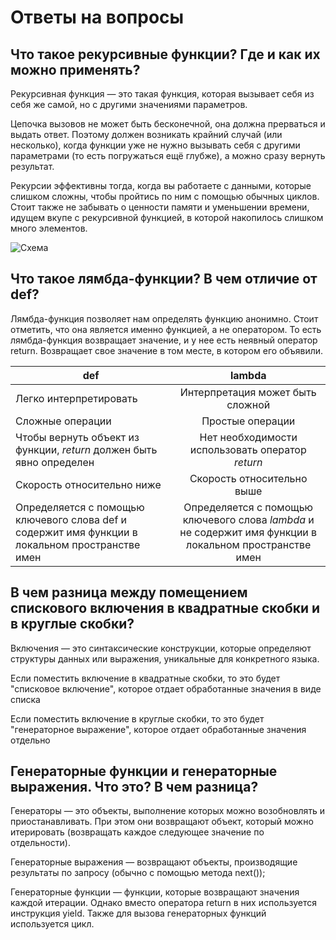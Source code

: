 # Ответы на вопросы
 ## Что такое рекурсивные функции? Где и как их можно применять?

Рекурсивная функция — это такая функция, которая вызывает себя из себя же самой, но с другими значениями параметров.

Цепочка вызовов не может быть бесконечной, она должна прерваться и выдать ответ. Поэтому должен возникать крайний случай (или несколько), когда функции уже не нужно вызывать себя с другими параметрами (то есть погружаться ещё глубже), а можно сразу вернуть результат.

Рекурсии эффективны тогда, когда вы работаете с данными, которые слишком сложны, чтобы пройтись по ним с помощью обычных циклов. Стоит также не забывать о ценности памяти и уменьшении времени, идущем вкупе с рекурсивной функцией, в которой накопилось слишком много элементов.

 ![Схема](https://habrastorage.org/r/w1560/web/005/234/e2f/005234e2f6db447697723137b3637171.png)
## Что такое лямбда-функции? В чем отличие от def?

Лямбда-функция позволяет нам определять функцию анонимно. Стоит отметить, что она является именно функцией, а не оператором. То есть лямбда-функция возвращает значение, и у нее есть неявный оператор return. Возвращает свое значение в том месте, в котором его объявили.

| def | lambda |
|----------------|:---------:|
| Легко интерпретировать | Интерпретация может быть сложной |
| Сложные операции | Простые операции |
| Чтобы вернуть объект из функции, *return* должен быть явно определен | Нет необходимости использовать оператор *return* | 
| Скорость относительно ниже | Скорость относительно выше |
| Определяется с помощью ключевого слова def и содержит имя функции в локальном пространстве имен | Определяется с помощью ключевого слова *lambda* и не содержит имя функции в локальном пространстве имен | 

## В чем разница между помещением спискового включения в квадрат­ные скобки и в круглые скобки?

Включения — это синтаксические конструкции, которые определяют структуры данных или выражения, уникальные для конкретного языка.

Если поместить включение в квадратные скобки, то это будет "списковое включение", которое отдает обработанные значения в виде списка

Если поместить включение в круглые скобки, то это будет "генераторное выражение", которое отдает обработанные значения отдельно


## Генераторные функции и генераторные выражения. Что это? В чем разница?

Генераторы — это объекты, выполнение которых можно возобновлять и приостанавливать. При этом они возвращают объект, который можно итерировать (возвращать каждое следующее значение по отдельности).

Генераторные выражения — возвращают объекты, производящие результаты по запросу (обычно с помощью метода next());

Генераторные функции — функции, которые возвращают значения каждой итерации. Однако вместо оператора return в них используется инструкция yield. Также для вызова генераторных функций используется цикл.